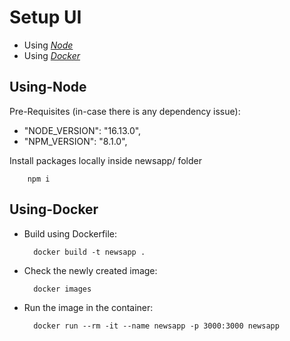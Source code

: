 # Setup UI
- Using  [*Node*](#Using-Node)
- Using [*Docker*](#Using-Docker)

## Using-Node

Pre-Requisites (in-case there is any dependency issue):
- "NODE_VERSION": "16.13.0",
- "NPM_VERSION": "8.1.0",

Install packages locally inside newsapp/ folder
        
        npm i

## Using-Docker
- Build using Dockerfile:
      
        docker build -t newsapp .


- Check the newly created image:
        
        docker images

- Run the image in the container:   

        docker run --rm -it --name newsapp -p 3000:3000 newsapp
